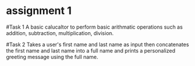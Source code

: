 # assignment 1

#Task 1
A basic calucaltor to perform basic arithmatic operations such as addition, subtraction, multiplication, division.

#Task  2
Takes a user's first name and last name as input then concatenates the first name and last name into a full name and prints a personalized greeting message using the full name.

